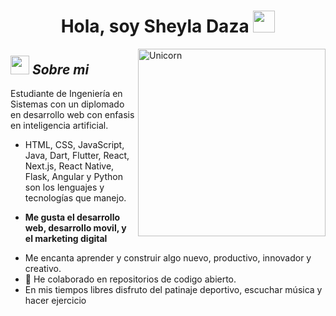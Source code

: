 
<h1 align="center"><b>Hola, soy Sheyla Daza </b><img src="https://media.giphy.com/media/hvRJCLFzcasrR4ia7z/giphy.gif" width="35"></h1>
<img align="right" width=300px alt="Unicorn" src="https://c.tenor.com/GN73MKBawZYAAAAi/busy-cute.gif" />

## <img src="https://media.giphy.com/media/ObNTw8Uzwy6KQ/giphy.gif" width="30px">&nbsp;***Sobre mi***

 Estudiante de Ingeniería en Sistemas con un diplomado en desarrollo web con enfasis en inteligencia artificial.
- HTML, CSS, JavaScript, Java, Dart, Flutter, React, Next.js, React Native, Flask, Angular y Python son los lenguajes y tecnologías que manejo.
* **Me gusta el desarrollo web, desarrollo movil, y el marketing digital**
- Me encanta aprender y construir algo nuevo, productivo, innovador y creativo.
- 👯 He colaborado en repositorios de codigo abierto.
- En mis tiempos libres disfruto del patinaje deportivo, escuchar música y hacer ejercicio

